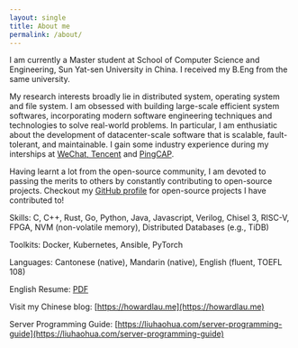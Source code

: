 ```yaml
---
layout: single
title: About me
permalink: /about/
---
```


I am currently a Master student at School of Computer Science and Engineering, Sun Yat-sen University in China. I received my B.Eng from the same university.

My research interests broadly lie in distributed system, operating system and file system. I am obsessed with building large-scale efficient system softwares, incorporating modern software engineering techniques and technologies to solve real-world problems. In particular, I am enthusiatic about the development of datacenter-scale software that is scalable, fault-tolerant, and maintainable. I gain some industry experience during my interships at [WeChat, Tencent](https://weixin.qq.com) and [PingCAP](https://pingcap.com).

Having learnt a lot from the open-source community, I am devoted to passing the merits to others by constantly contributing to open-source projects. Checkout my [GitHub profile](https://github.com/howardlau1999/) for open-source projects I have contributed to!

Skills: C, C++, Rust, Go, Python, Java, Javascript, Verilog, Chisel 3, RISC-V, FPGA, NVM (non-volatile memory), Distributed Databases (e.g., TiDB)

Toolkits: Docker, Kubernetes, Ansible, PyTorch

Languages: Cantonese (native), Mandarin (native), English (fluent, TOEFL 108)

English Resume: [PDF](https://howardlau.me/wp-content/uploads/2021/10/resume_master.pdf)

Visit my Chinese blog: [https://howardlau.me](https://howardlau.me)

Server Programming Guide: [https://liuhaohua.com/server-programming-guide](https://liuhaohua.com/server-programming-guide)
